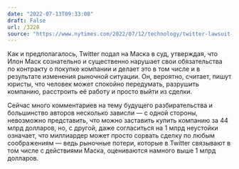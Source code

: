 ```yaml
---
date: "2022-07-13T09:33:08"
draft: False
url: /3228
source: "https://www.nytimes.com/2022/07/12/technology/twitter-lawsuit-musk-acquisition.html"
---
```


Как и предполагалось, Twitter подал на Маска в суд, утверждая, что Илон Маск сознательно и существенно нарушает свои обязательства по контракту о покупке компании и делает это в том числе и в результате изменения рыночной ситуации. Он, вероятно, считает, пишут юристы, что человек может спокойно передумать, разрушить компанию, расстроить её работу и просто выйти из сделки.

Сейчас много комментариев на тему будущего разбирательства и большинство авторов несколько зависли — с одной стороны, невозможно представить, что можно заставить купить компанию за 44 млрд долларов, но, с другой, даже согласиться на 1 млрд неустойки означает, что миллиардер может просто сорвать сделку по любым соображениям — ведь рыночные потери, которые в Twitter связывают в том числе с действиями Маска, оцениваются намного выше 1 млрд долларов.
